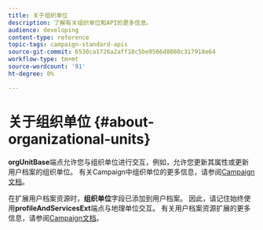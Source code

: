 ```yaml
---
title: 关于组织单位
description: 了解有关组织单位和API的更多信息。
audience: developing
content-type: reference
topic-tags: campaign-standard-apis
source-git-commit: 6530ca1726a2aff18c5be9566d8008c317918e64
workflow-type: tm+mt
source-wordcount: '91'
ht-degree: 0%

---
```



# 关于组织单位 {#about-organizational-units}

**orgUnitBase**&#x200B;端点允许您与组织单位进行交互，例如，允许您更新其属性或更新用户档案的组织单位。 有关Campaign中组织单位的更多信息，请参阅[Campaign文档](https://experienceleague.adobe.com/docs/campaign-standard/using/administrating/users-and-security/organizational-units.html?lang=zh-Hans#administrating)。

在扩展用户档案资源时，**组织单位**&#x200B;字段已添加到用户档案。 因此，请记住始终使用&#x200B;**profileAndServicesExt**&#x200B;端点与地理单位交互。 有关用户档案资源扩展的更多信息，请参阅[Campaign文档](https://experienceleague.adobe.com/docs/campaign-standard/using/administrating/users-and-security/organizational-units.html?lang=zh-Hans#partitioning-profiles)。
